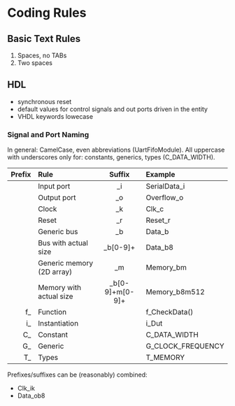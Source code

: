 # Coding Rules

## Basic Text Rules

1. Spaces, no TABs
1. Two spaces

## HDL

* synchronous reset
* default values for control signals and out ports driven in the entity
* VHDL keywords lowecase

### Signal and Port Naming

In general: CamelCase, even abbreviations (UartFifoModule).
All uppercase with underscores only for: constants, generics, types (C_DATA_WIDTH).

| Prefix | Rule | Suffix | Example |
|--:|:--|:--:|:--|
| | Input port | \_i | SerialData_i |
| | Output port | \_o | Overflow_o |
| | Clock | \_k | Clk_c |
| | Reset | \_r | Reset_r |
| | Generic bus | \_b | Data_b |
| | Bus with actual size | \_b\[0-9\]+ | Data_b8 |
| | Generic memory (2D array) | \_m | Memory_bm |
| | Memory with actual size | \_b\[0-9\]+m\[0-9\]+ | Memory_b8m512 |
| f\_ | Function | | f_CheckData() |
| i\_ | Instantiation | | i_Dut |
| C\_ | Constant | | C_DATA_WIDTH |
| G\_ | Generic | | G_CLOCK_FREQUENCY |
| T\_ | Types | | T_MEMORY |

Prefixes/suffixes can be (reasonably) combined:
* Clk_ik
* Data_ob8

